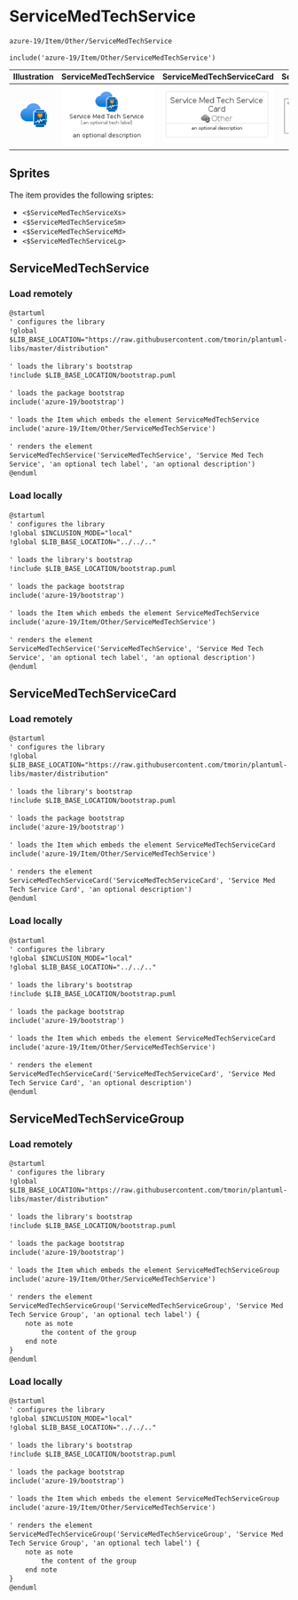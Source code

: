# ServiceMedTechService


```text
azure-19/Item/Other/ServiceMedTechService
```

```text
include('azure-19/Item/Other/ServiceMedTechService')
```



| Illustration | ServiceMedTechService | ServiceMedTechServiceCard | ServiceMedTechServiceGroup |
| :---: | :---: | :---: | :---: |
| ![illustration for Illustration](../../../azure-19/Item/Other/ServiceMedTechService.png) | ![illustration for ServiceMedTechService](../../../azure-19/Item/Other/ServiceMedTechService.Local.png) | ![illustration for ServiceMedTechServiceCard](../../../azure-19/Item/Other/ServiceMedTechServiceCard.Local.png) | ![illustration for ServiceMedTechServiceGroup](../../../azure-19/Item/Other/ServiceMedTechServiceGroup.Local.png) |



## Sprites
The item provides the following sriptes:

- `<$ServiceMedTechServiceXs>`
- `<$ServiceMedTechServiceSm>`
- `<$ServiceMedTechServiceMd>`
- `<$ServiceMedTechServiceLg>`





## ServiceMedTechService

### Load remotely
```plantuml
@startuml
' configures the library
!global $LIB_BASE_LOCATION="https://raw.githubusercontent.com/tmorin/plantuml-libs/master/distribution"

' loads the library's bootstrap
!include $LIB_BASE_LOCATION/bootstrap.puml

' loads the package bootstrap
include('azure-19/bootstrap')

' loads the Item which embeds the element ServiceMedTechService
include('azure-19/Item/Other/ServiceMedTechService')

' renders the element
ServiceMedTechService('ServiceMedTechService', 'Service Med Tech Service', 'an optional tech label', 'an optional description')
@enduml
```

### Load locally
```plantuml
@startuml
' configures the library
!global $INCLUSION_MODE="local"
!global $LIB_BASE_LOCATION="../../.."

' loads the library's bootstrap
!include $LIB_BASE_LOCATION/bootstrap.puml

' loads the package bootstrap
include('azure-19/bootstrap')

' loads the Item which embeds the element ServiceMedTechService
include('azure-19/Item/Other/ServiceMedTechService')

' renders the element
ServiceMedTechService('ServiceMedTechService', 'Service Med Tech Service', 'an optional tech label', 'an optional description')
@enduml
```

## ServiceMedTechServiceCard

### Load remotely
```plantuml
@startuml
' configures the library
!global $LIB_BASE_LOCATION="https://raw.githubusercontent.com/tmorin/plantuml-libs/master/distribution"

' loads the library's bootstrap
!include $LIB_BASE_LOCATION/bootstrap.puml

' loads the package bootstrap
include('azure-19/bootstrap')

' loads the Item which embeds the element ServiceMedTechServiceCard
include('azure-19/Item/Other/ServiceMedTechService')

' renders the element
ServiceMedTechServiceCard('ServiceMedTechServiceCard', 'Service Med Tech Service Card', 'an optional description')
@enduml
```

### Load locally
```plantuml
@startuml
' configures the library
!global $INCLUSION_MODE="local"
!global $LIB_BASE_LOCATION="../../.."

' loads the library's bootstrap
!include $LIB_BASE_LOCATION/bootstrap.puml

' loads the package bootstrap
include('azure-19/bootstrap')

' loads the Item which embeds the element ServiceMedTechServiceCard
include('azure-19/Item/Other/ServiceMedTechService')

' renders the element
ServiceMedTechServiceCard('ServiceMedTechServiceCard', 'Service Med Tech Service Card', 'an optional description')
@enduml
```

## ServiceMedTechServiceGroup

### Load remotely
```plantuml
@startuml
' configures the library
!global $LIB_BASE_LOCATION="https://raw.githubusercontent.com/tmorin/plantuml-libs/master/distribution"

' loads the library's bootstrap
!include $LIB_BASE_LOCATION/bootstrap.puml

' loads the package bootstrap
include('azure-19/bootstrap')

' loads the Item which embeds the element ServiceMedTechServiceGroup
include('azure-19/Item/Other/ServiceMedTechService')

' renders the element
ServiceMedTechServiceGroup('ServiceMedTechServiceGroup', 'Service Med Tech Service Group', 'an optional tech label') {
    note as note
        the content of the group
    end note
}
@enduml
```

### Load locally
```plantuml
@startuml
' configures the library
!global $INCLUSION_MODE="local"
!global $LIB_BASE_LOCATION="../../.."

' loads the library's bootstrap
!include $LIB_BASE_LOCATION/bootstrap.puml

' loads the package bootstrap
include('azure-19/bootstrap')

' loads the Item which embeds the element ServiceMedTechServiceGroup
include('azure-19/Item/Other/ServiceMedTechService')

' renders the element
ServiceMedTechServiceGroup('ServiceMedTechServiceGroup', 'Service Med Tech Service Group', 'an optional tech label') {
    note as note
        the content of the group
    end note
}
@enduml
```

